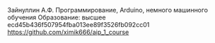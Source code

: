 Зайнуллин А.Ф.
Программирование, Arduino, немного машинного обучения
Образование: высшее
ecd45b436f507954fba013ee89f3526fb092cc01
https://github.com/ximik666/aip_1_course